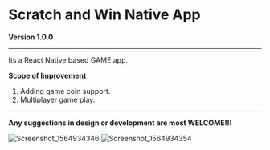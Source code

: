 # Scratch and Win Native App

**Version 1.0.0**

---

Its a React Native based GAME app.

**Scope of Improvement**

1.  Adding game coin support.
2.  Multiplayer game play.

---

**Any suggestions in design or development are most WELCOME!!!**

![Screenshot_1564934346](https://user-images.githubusercontent.com/27643631/62426462-daca0100-b702-11e9-9cca-bb56b0e90559.png) ![Screenshot_1564934354](https://user-images.githubusercontent.com/27643631/62426585-38ab1880-b704-11e9-9231-2af118ff952b.png)
